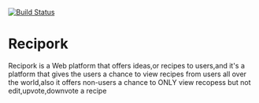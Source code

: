 [![Build Status](https://travis-ci.org/ManCODEX/Recipok.svg?branch=ch-integrating-travis)](https://travis-ci.org/ManCODEX/Recipok)
<html>
<h1>Recipork</h1>
</html>
Recipork is a Web platform that offers ideas,or recipes to users,and it's a platform that gives the users a chance to view recipes from users all over the world,also it offers non-users a chance to ONLY view recopess but not edit,upvote,downvote a recipe
